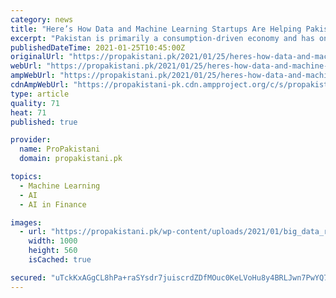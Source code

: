```yaml
---
category: news
title: "Here’s How Data and Machine Learning Startups Are Helping Pakistani Retail Market"
excerpt: "Pakistan is primarily a consumption-driven economy and has one of the fastest-growing retail markets. Coupled with one of the youngest"
publishedDateTime: 2021-01-25T10:45:00Z
originalUrl: "https://propakistani.pk/2021/01/25/heres-how-data-and-machine-learning-startups-are-helping-pakistani-retail-market/"
webUrl: "https://propakistani.pk/2021/01/25/heres-how-data-and-machine-learning-startups-are-helping-pakistani-retail-market/"
ampWebUrl: "https://propakistani.pk/2021/01/25/heres-how-data-and-machine-learning-startups-are-helping-pakistani-retail-market/amp/"
cdnAmpWebUrl: "https://propakistani-pk.cdn.ampproject.org/c/s/propakistani.pk/2021/01/25/heres-how-data-and-machine-learning-startups-are-helping-pakistani-retail-market/amp/"
type: article
quality: 71
heat: 71
published: true

provider:
  name: ProPakistani
  domain: propakistani.pk

topics:
  - Machine Learning
  - AI
  - AI in Finance

images:
  - url: "https://propakistani.pk/wp-content/uploads/2021/01/big_data_retail_igg_pp.jpg"
    width: 1000
    height: 560
    isCached: true

secured: "uTckKxAGgCL8hPa+raSYsdr7juiscrdZDfMOuc0KeLVoHu8y4BRLJwn7PwYQ7qv+eZ7W8crz+PEYJvs0hB5UvFuxHkhjIXiXcZR/eP3ESYbdKTLZNS/DdiS04xiG2Aq39Wxk3rox0t5+tuQv8S0psaoaXYSfF3T2lZAlOudC/OBDDvbTOqvgPjGyvbTi/MijFNWQVfpN1UmH9Q3c6wYfOokVZNC0oJ8wFBq8WkStqZ2XIExeTC13iU5Okg6r8JngV1gIiv33iqCZ9f3txSoPcczVoMdq680Rb3G/JOXvLzYm1vCdFWGJl1PEAPBYcHlmrmaSKTlT7XWY4P9eraZ3XxGzg3VLXdBHJ83FneSnFnQ=;zcsdaoaV9f3ffdctRCx0lg=="
---
```


